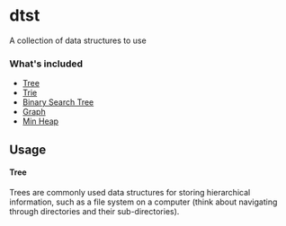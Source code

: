 # dtst
A collection of data structures to use  

### What's included  
- [Tree](./src/data/Tree.js)  
- [Trie](./src/data/Trie.js)  
- [Binary Search Tree](./src/data/BinarySearchTree.js)  
- [Graph](./src/data/Graph.js)  
- [Min Heap](./src/data/MinHeap.js)  

## Usage  
#### Tree  
Trees are commonly used data structures for storing hierarchical information, such as a file system on a computer (think about navigating through directories and their sub-directories).  